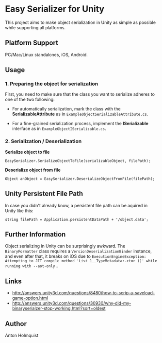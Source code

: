 # Easy Serializer for Unity

This project aims to make object serialization in Unity as simple as possible while supporting all platforms.

## Platform Support

PC/Mac/Linux standalones, iOS, Android.

## Usage

### 1. Preparing the object for serialization

First, you need to make sure that the class you want to serialize adheres to one of the two following:

* For automatically serialization, mark the class with the **SerializableAttribute** as in `ExampleObjectSerializableAttribute.cs`.

* For a fine-grained serialization process, implement the **ISerializable** interface as in `ExampleObjectISerializable.cs`.

### 2. Serialization / Deserialization


**Serialize object to file**

```
EasySerializer.SerializeObjectToFile(serializableObject, filePath);
```

**Deserialize object from file**

```
Object anObject = EasySerializer.DeserializeObjectFromFile(filePath);
```

## Unity Persistent File Path

In case you didn't already know, a persistent file path can be aquired in Unity like this:

```
string filePath = Application.persistentDataPath + '/object.data';
```

## Further Information

Object serializing in Unity can be surprisingly awkward. The `BinaryFormatter` class requires a `VersionDeserializationBinder` instance, and even after that, it breaks on iOS due to `ExecutionEngineException: Attempting to JIT compile method 'List 1__TypeMetadata:.ctor ()' while running with --aot-only.`.

## Links

- http://answers.unity3d.com/questions/8480/how-to-scrip-a-saveload-game-option.html
- http://answers.unity3d.com/questions/30930/why-did-my-binaryserialzer-stop-working.html?sort=oldest

## Author

Anton Holmquist

